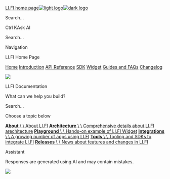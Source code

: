 [LI.FI home page![light logo](https://mintlify.s3.us-west-1.amazonaws.com/lifi/logo/light.png)![dark logo](https://mintlify.s3.us-west-1.amazonaws.com/lifi/logo/dark.png)](https://docs.li.fi/)

Search...

Ctrl KAsk AI

Search...

Navigation

LI.FI Home Page

[Home](https://docs.li.fi/home) [Introduction](https://docs.li.fi/introduction/introduction) [API Reference](https://docs.li.fi/api-reference/introduction) [SDK](https://docs.li.fi/sdk/overview) [Widget](https://docs.li.fi/widget/playground) [Guides and FAQs](https://docs.li.fi/guides/fees-monetization/faq) [Changelog](https://docs.li.fi/changelog/backend)

![](https://mintlify.s3.us-west-1.amazonaws.com/lifi/images/search_banner.png)

LI.FI Documentation

What can we help you build?

Search…

Choose a topic below

[**About** \\
\\
About LI.FI](https://docs.li.fi/introduction/introduction) [**Architecture** \\
\\
Comprehensive details about LI.FI arechitecture](https://docs.li.fi/introduction/lifi-architecture/system-overview) [**Playground** \\
\\
Hands-on example of LI.FI Widget](https://playground.li.fi/) [**Integrations** \\
\\
A growing number of apps using LI.FI](https://docs.li.fi/introduction/powered-by-lifi) [**Tools** \\
\\
Tooling and SDKs to integrate LI.FI](https://docs.li.fi/introduction/integrating-lifi/getting-started) [**Releases** \\
\\
News about features and changes in LI.FI](https://docs.li.fi/changelog)

Assistant

Responses are generated using AI and may contain mistakes.

![](https://docs.li.fi/home?utm_source=chatgpt.com)
